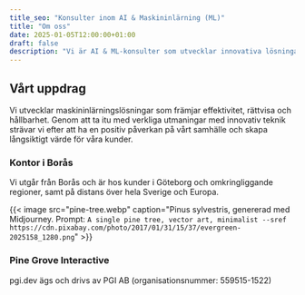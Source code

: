 ```yaml
---
title_seo: "Konsulter inom AI & Maskininlärning (ML)"
title: "Om oss"
date: 2025-01-05T12:00:00+01:00
draft: false
description: "Vi är AI & ML-konsulter som utvecklar innovativa lösningar för en hållbar framtid."
---
```


## Vårt uppdrag

Vi utvecklar maskininlärningslösningar som främjar effektivitet, rättvisa och hållbarhet. Genom att ta itu med verkliga utmaningar med innovativ teknik strävar vi efter att ha en positiv påverkan på vårt samhälle och skapa långsiktigt värde för våra kunder.

### Kontor i Borås

Vi utgår från Borås och är hos kunder i Göteborg och omkringliggande regioner, samt på distans över hela Sverige och Europa.

{{< image src="pine-tree.webp" caption="Pinus sylvestris, genererad med Midjourney. Prompt: `A single pine tree, vector art, minimalist --sref https://cdn.pixabay.com/photo/2017/01/31/15/37/evergreen-2025158_1280.png`" >}}

### Pine Grove Interactive

pgi.dev ägs och drivs av PGI AB (organisationsnummer: 559515-1522)
